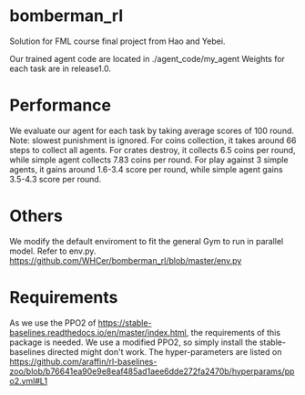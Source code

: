 # bomberman_rl
Solution for FML course final project from Hao and Yebei.

Our trained agent code are located in ./agent_code/my_agent 
Weights for each task are in release1.0.

# Performance 
We evaluate our agent for each task by taking average scores of 100 round. Note: slowest punishment is ignored.
For coins collection, it takes around 66 steps to collect all agents.
For crates destroy, it collects 6.5 coins per round, while simple agent collects 7.83 coins per round.
For play against 3 simple agents, it gains around 1.6-3.4 score per round, while simple agent gains 3.5-4.3 score per round.

# Others
We modify the default enviroment to fit the general Gym to run in parallel model. Refer to env.py. https://github.com/WHCer/bomberman_rl/blob/master/env.py

# Requirements
As we use the PPO2 of https://stable-baselines.readthedocs.io/en/master/index.html, the requirements of this package is needed.
We use a modified PPO2, so simply install the stable-baselines directed might don't work.
The hyper-parameters are listed on https://github.com/araffin/rl-baselines-zoo/blob/b76641ea90e9e8eaf485ad1aee6dde272fa2470b/hyperparams/ppo2.yml#L1


